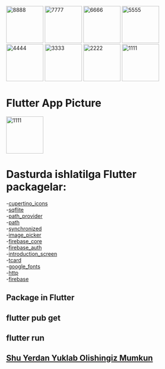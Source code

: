 <a href="https://ibb.co/9ndpsPB"><img src="https://i.ibb.co/sjXgy7c/8888.jpg" alt="8888" border="0" width=100></a>
<a href="https://ibb.co/nrGMY92"><img src="https://i.ibb.co/ZdjzF5s/7777.jpg" alt="7777" border="0" width=100></a>
<a href="https://ibb.co/Vt8ZdDN"><img src="https://i.ibb.co/HVQs0Y2/6666.jpg" alt="6666" border="0" width=100></a>
<a href="https://ibb.co/F77khSZ"><img src="https://i.ibb.co/WKKNHb8/5555.jpg" alt="5555" border="0" width=100></a>
<a href="https://ibb.co/WzKTZtC"><img src="https://i.ibb.co/M1NXr6d/4444.jpg" alt="4444" border="0" width=100></a>
<a href="https://ibb.co/mFzbV3J"><img src="https://i.ibb.co/3Yh49n1/3333.jpg" alt="3333" border="0" width=100></a>
<a href="https://ibb.co/FH5S7ny"><img src="https://i.ibb.co/jJyc4HQ/2222.jpg" alt="2222" border="0" width=100></a>
<a href="https://ibb.co/Hg2jy52"><img src="https://i.ibb.co/nk0Fyx0/1111.jpg" alt="1111" border="0" width=100></a>
# Flutter App Picture

[<img src="https://i.ibb.co/nk0Fyx0/1111.jpg" alt="1111" border="0" width=100></a>](https://youtu.be/y2IE4eXCtCE)


# Dasturda ishlatilga Flutter packagelar: </br>
-[cupertino_icons](https://pub.dev/packages/cupertino_icons) </br>
-[sqflite](https://pub.dev/packages/sqflite) </br>
-[path_provider](https://pub.dev/packages/path_provider) </br>
-[path](https://pub.dev/packages/path) </br>
-[synchronized](https://pub.dev/packages/synchronized) </br>
-[image_picker](https://pub.dev/packages/image_picker) </br>
-[firebase_core](https://pub.dev/packages/firebase_core) </br>
-[firebase_auth](https://pub.dev/packages/firebase_auth) </br>
-[introduction_screen](https://pub.dev/packages/introduction_screen) </br>
-[tcard](https://pub.dev/packages/tcard) </br>
-[google_fonts](https://pub.dev/packages/google_fonts) </br>
-[http](https://pub.dev/packages/http) </br>
-[firebase](https://pub.dev/packages/firebase) </br>

## Package in Flutter

## flutter pub get
## flutter run

## [Shu Yerdan Yuklab Olishingiz Mumkun](https://github.com/lordmax777/ExaminDanLavha/blob/main/app-release.apk)
